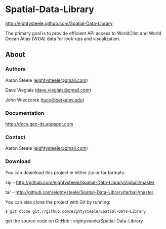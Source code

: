 Spatial-Data-Library
====================

http://eightysteele.github.com/Spatial-Data-Library

The primary goal is to provide efficient API access to WorldClim and World Ocean Atlas (WOA) data for look-ups and visualization.

About
-----

### Authors
Aaron Steele (eightysteele@gmail.com) 

Dave Vieglais (dave.vieglais@gmail.com) 

John Wieczorek (tuco@berkeley.edu) 

### Documentation
http://docs.geo-ds.appspot.com

### Contact
Aaron Steele (eightysteele@gmail.com) 

### Download

You can download this project in either zip or tar formats:

zip - http://github.com/eightysteele/Spatial-Data-Library/zipball/master

tar - http://github.com/eightysteele/Spatial-Data-Library/tarball/master

You can also clone the project with Git by running:

`$ git clone git://github.com/eightysteele/Spatial-Data-Library`

get the source code on GitHub : eightysteele/Spatial-Data-Library

